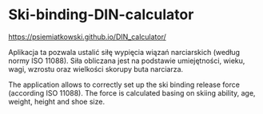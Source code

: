 # Ski-binding-DIN-calculator
https://psiemiatkowski.github.io/DIN_calculator/

Aplikacja ta pozwala ustalić siłę wypięcia wiązań narciarskich (według
normy ISO 11088). Siła obliczana jest na podstawie umiejętności, wieku,
wagi, wzrostu oraz wielkości skorupy buta narciarza.


The application allows to correctly set up the ski binding release force (according ISO 11088). The force is calculated basing on skiing ability, age, weight, height and shoe size.
